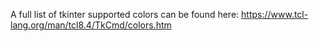 A full list of tkinter supported colors can be found here: https://www.tcl-lang.org/man/tcl8.4/TkCmd/colors.htm